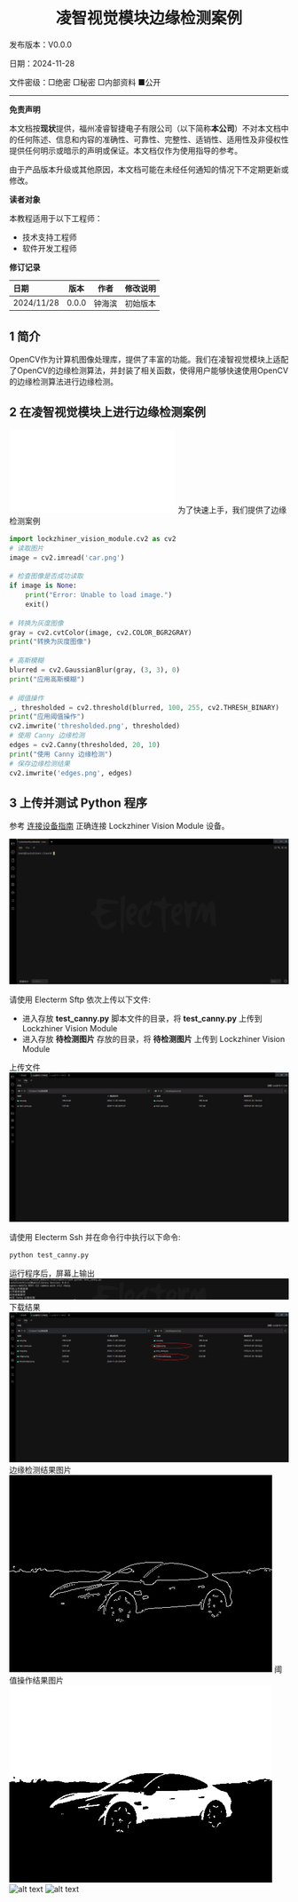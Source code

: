 <h1 align="center">凌智视觉模块边缘检测案例</h1>

发布版本：V0.0.0

日期：2024-11-28

文件密级：□绝密 □秘密 □内部资料 ■公开  

---

**免责声明**  

本文档按**现状**提供，福州凌睿智捷电子有限公司（以下简称**本公司**）不对本文档中的任何陈述、信息和内容的准确性、可靠性、完整性、适销性、适用性及非侵权性提供任何明示或暗示的声明或保证。本文档仅作为使用指导的参考。  

由于产品版本升级或其他原因，本文档可能在未经任何通知的情况下不定期更新或修改。  

**读者对象**  

本教程适用于以下工程师：  

- 技术支持工程师  
- 软件开发工程师  

**修订记录**  

| **日期**     | **版本** | **作者** | **修改说明** |
|:-----------| -------- |--------| ------------ |
| 2024/11/28 | 0.0.0    | 钟海滨    | 初始版本     |

## 1 简介

OpenCV作为计算机图像处理库，提供了丰富的功能。我们在凌智视觉模块上适配了OpenCV的边缘检测算法，并封装了相关函数，使得用户能够快速使用OpenCV的边缘检测算法进行边缘检测。

## 2 在凌智视觉模块上进行边缘检测案例   
![OPENCV API 文档](../OpenCV_API.md)
为了快速上手，我们提供了边缘检测案例
```python
import lockzhiner_vision_module.cv2 as cv2
# 读取图片
image = cv2.imread('car.png')

# 检查图像是否成功读取
if image is None:
    print("Error: Unable to load image.")
    exit()

# 转换为灰度图像
gray = cv2.cvtColor(image, cv2.COLOR_BGR2GRAY)
print("转换为灰度图像")

# 高斯模糊
blurred = cv2.GaussianBlur(gray, (3, 3), 0)
print("应用高斯模糊")

# 阈值操作
_, thresholded = cv2.threshold(blurred, 100, 255, cv2.THRESH_BINARY)
print("应用阈值操作")
cv2.imwrite('thresholded.png', thresholded)
# 使用 Canny 边缘检测
edges = cv2.Canny(thresholded, 20, 10)
print("使用 Canny 边缘检测")
# 保存边缘检测结果
cv2.imwrite('edges.png', edges)
```
## 3 上传并测试 Python 程序

参考 [连接设备指南](../../../docs/introductory_tutorial/connect_device_using_ssh.md) 正确连接 Lockzhiner Vision Module 设备。

![](../../../docs/introductory_tutorial/images/connect_device_using_ssh/ssh_success.png)

请使用 Electerm Sftp 依次上传以下文件:

- 进入存放 **test_canny.py** 脚本文件的目录，将 **test_canny.py** 上传到 Lockzhiner Vision Module
- 进入存放 **待检测图片** 存放的目录，将 **待检测图片** 上传到 Lockzhiner Vision Module

上传文件
![](./python/images/img.png)

请使用 Electerm Ssh 并在命令行中执行以下命令:

```bash
python test_canny.py
```

运行程序后，屏幕上输出 
![](./python/images/img_2.png)
下载结果
![](./python/images/img_1.png)
边缘检测结果图片
![](./python/images/edges.png)
阈值操作结果图片
![](./python/images/thresholded.png)
![alt text](./images/build_database.png)
![alt text](./images/fps.png)


